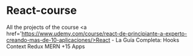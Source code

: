 # React-course
All the projects of the course <a href='https://www.udemy.com/course/react-de-principiante-a-experto-creando-mas-de-10-aplicaciones/>React - La Guía Completa: Hooks Context Redux MERN +15 Apps</a>
